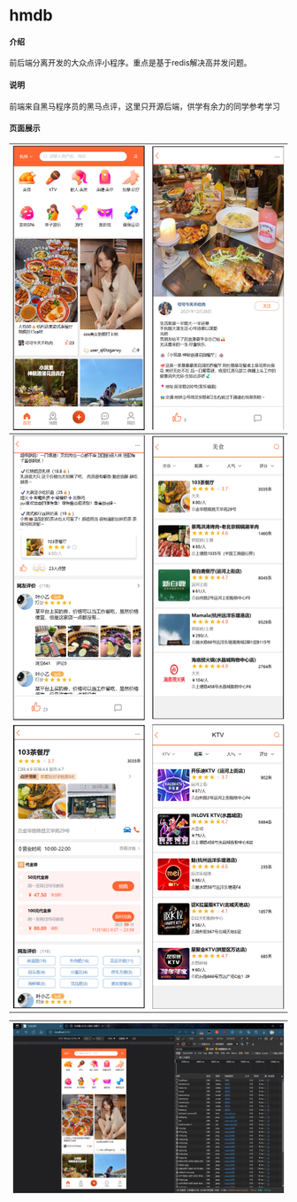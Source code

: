 # hmdb

#### 介绍
前后端分离开发的大众点评小程序。重点是基于redis解决高并发问题。

#### 说明

前端来自黑马程序员的黑马点评，这里只开源后端，供学有余力的同学参考学习

#### 页面展示
| ![输入图片说明](src/main/resources/%E5%B1%8F%E5%B9%95%E6%88%AA%E5%9B%BE%202023-01-17%20232820.png)  | ![输入图片说明](src/main/resources/%E5%B1%8F%E5%B9%95%E6%88%AA%E5%9B%BE%202023-01-17%20232927.png)  |
|---|---|
| ![输入图片说明](src/main/resources/%E5%B1%8F%E5%B9%95%E6%88%AA%E5%9B%BE%202023-01-17%20232950.png)  |  ![输入图片说明](src/main/resources/%E5%B1%8F%E5%B9%95%E6%88%AA%E5%9B%BE%202023-01-17%20233011.png) |
| ![输入图片说明](src/main/resources/%E5%B1%8F%E5%B9%95%E6%88%AA%E5%9B%BE%202023-01-17%20233258.png)  | ![输入图片说明](src/main/resources/%E5%B1%8F%E5%B9%95%E6%88%AA%E5%9B%BE%202023-01-17%20233354.png)  |

| ![输入图片说明](src/main/resources/%E5%B1%8F%E5%B9%95%E6%88%AA%E5%9B%BE%202023-01-17%20221906.png) |
|--|

